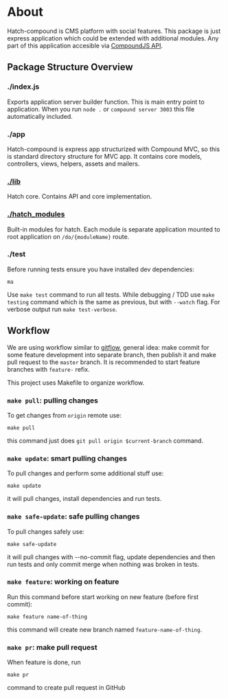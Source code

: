 # About

Hatch-compound is CMS platform with social features. This package is just
express application which could be extended with additional modules. Any part of
this application accesible via [CompoundJS API][compound-api].

## Package Structure Overview

### ./index.js

Exports application server builder function. This is main entry point to
application. When you run `node .` or `compound server 3003` this file
automatically included.

### ./app

Hatch-compound is express app structurized with Compound MVC, so this is
standard directory structure for MVC app. It contains core models, controllers,
views, helpers, assets and mailers.

### [./lib][lib]

Hatch core. Contains API and core implementation.

### [./hatch_modules][modules]

Built-in modules for hatch. Each module is separate application mounted to root
application on `/do/{moduleName}` route.

### ./test

Before running tests ensure you have installed dev dependencies:

    ma

Use `make test` command to run all tests. While debugging / TDD use `make
testing` command which is the same as previous, but with `--watch` flag. For
verbose output run `make test-verbose`.

## Workflow

We are using workflow similar to [gitflow][gitflow], general idea: make commit
for some feature development into separate branch, then publish it and make pull
request to the `master` branch. It is recommended to start feature branches with
`feature-` refix.

This project uses Makefile to organize workflow.

### `make pull`: pulling changes

To get changes from `origin` remote use:

    make pull

this command just does `git pull origin $current-branch` command.

### `make update`: smart pulling changes

To pull changes and perform some additional stuff use:

    make update

it will pull changes, install dependencies and run tests.

### `make safe-update`: safe pulling changes

To pull changes safely use:

    make safe-update

it will pull changes with --no-commit flag, update dependencies and then run
tests and only commit merge when nothing was broken in tests.

### `make feature`: working on feature

Run this command before start working on new feature (before first commit):

    make feature name-of-thing

this command will create new branch named `feature-name-of-thing`.

### `make pr`: make pull request

When feature is done, run

    make pr

command to create pull request in GitHub

[lib]: https://github.com/marcusgreenwood/hatch-compound/tree/master/lib
[modules]: https://github.com/marcusgreenwood/hatch-compound/tree/master/hatch_modules
[compound-api]: http://compoundjs.github.com/guides
[gitflow]: http://nvie.com/posts/a-successful-git-branching-model/
